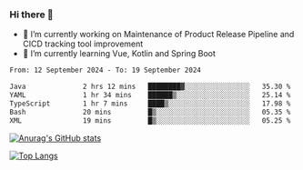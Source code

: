 ### Hi there 👋

- 🔭 I’m currently working on Maintenance of Product Release Pipeline and CICD tracking tool improvement
- 🌱 I’m currently learning Vue, Kotlin and Spring Boot

<!--START_SECTION:waka-->

```txt
From: 12 September 2024 - To: 19 September 2024

Java              2 hrs 12 mins   ████████▓░░░░░░░░░░░░░░░░   35.30 %
YAML              1 hr 34 mins    ██████▒░░░░░░░░░░░░░░░░░░   25.14 %
TypeScript        1 hr 7 mins     ████▒░░░░░░░░░░░░░░░░░░░░   17.98 %
Bash              20 mins         █▒░░░░░░░░░░░░░░░░░░░░░░░   05.35 %
XML               19 mins         █▒░░░░░░░░░░░░░░░░░░░░░░░   05.25 %
```

<!--END_SECTION:waka-->

[![Anurag's GitHub stats](https://github-readme-stats.vercel.app/api?username=yunhao981&show_icons=true&theme=solarized-dark)](https://github.com/anuraghazra/github-readme-stats)

[![Top Langs](https://github-readme-stats.vercel.app/api/top-langs/?username=yunhao981&theme=solarized-dark&layout=compact)](https://github.com/anuraghazra/github-readme-stats)

<!--
**yunhao981/yunhao981** is a ✨ _special_ ✨ repository because its `README.md` (this file) appears on your GitHub profile.

Here are some ideas to get you started:

- 🔭 I’m currently working on Maintenance of Release Pipeline and CICD tracking tool improvement
- 🌱 I’m currently learning Vue, Kotlin and Spring Boot
- 👯 I’m looking to collaborate on ...
- 🤔 I’m looking for help with ...
- 💬 Ask me about ...
- 📫 How to reach me: ...
- 😄 Pronouns: ...
- ⚡ Fun fact: ...
-->


